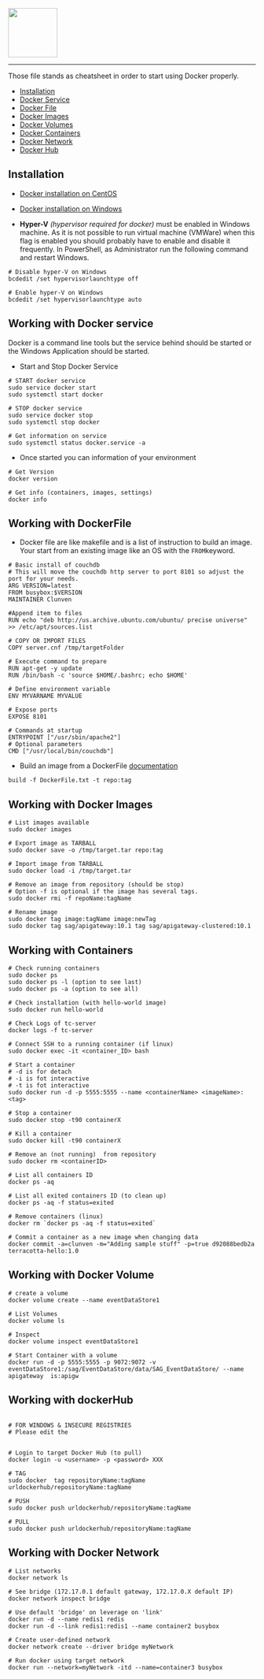 <img src="https://www.docker.com/sites/default/files/mono_vertical_large.png" height="100px" />

---
Those file stands as cheatsheet in order to start using Docker properly.

- [Installation](#install)
- [Docker Service](#service)
- [Docker File](#dockerfile)
- [Docker Images](#image)
- [Docker Volumes](#volume)
- [Docker Containers](#container)
- [Docker Network](#network)
- [Docker Hub](#hub)

<a name="install"/>

## Installation

* [Docker installation on CentOS](https://docs.docker.com/engine/installation/linux/docker-ce/centos/#install-docker-ce)

* [Docker installation on Windows](https://docs.docker.com/docker-for-windows/install/)

* **Hyper-V** *(hypervisor required for docker)* must be enabled in Windows machine. As it is not possible to run virtual machine (VMWare) when this flag is enabled you should probably have to enable and disable it frequently. In PowerShell, as Administrator run the following command and restart Windows.

```shell
# Disable hyper-V on Windows
bcdedit /set hypervisorlaunchtype off

# Enable hyper-V on Windows
bcdedit /set hypervisorlaunchtype auto 
```

<a name="service"/>

## Working with Docker service

Docker is a command line tools but the service behind should be started or the Windows Application should be started.

* Start and Stop Docker Service

```shell
# START docker service
sudo service docker start
sudo systemctl start docker

# STOP docker service
sudo service docker stop
sudo systemctl stop docker

# Get information on service
sudo systemctl status docker.service -a
```

* Once started you can information of your environment

```shell
# Get Version
docker version

# Get info (containers, images, settings)
docker info
```

<a name="dockerfile"/>

## Working with DockerFile

* Docker file are like makefile and is a list of instruction to build an image. Your start from an existing image like an OS with the `FROM`keyword.

```shell
# Basic install of couchdb
# This will move the couchdb http server to port 8101 so adjust the port for your needs. 
ARG VERSION=latest
FROM busybox:$VERSION
MAINTAINER Clunven

#Append item to files
RUN echo "deb http://us.archive.ubuntu.com/ubuntu/ precise universe" >> /etc/apt/sources.list

# COPY OR IMPORT FILES
COPY server.cnf /tmp/targetFolder

# Execute command to prepare
RUN apt-get -y update
RUN /bin/bash -c 'source $HOME/.bashrc; echo $HOME'

# Define environment variable
ENV MYVARNAME MYVALUE

# Expose ports
EXPOSE 8101

# Commands at startup
ENTRYPOINT ["/usr/sbin/apache2"]
# Optional parameters
CMD ["/usr/local/bin/couchdb"]
```
* Build an image from a DockerFile [documentation](https://docs.docker.com/engine/reference/commandline/build/)

```shell
build -f DockerFile.txt -t repo:tag
```

<a name="image"/>

## Working with Docker Images

```shell
# List images available
sudo docker images

# Export image as TARBALL
sudo docker save -o /tmp/target.tar repo:tag

# Import image from TARBALL
sudo docker load -i /tmp/target.tar

# Remove an image from repository (should be stop)
# Option -f is optional if the image has several tags.
sudo docker rmi -f repoName:tagName

# Rename image
sudo docker tag image:tagName image:newTag
sudo docker tag sag/apigateway:10.1 tag sag/apigateway-clustered:10.1

```

<a name="container"/>

## Working with Containers

```shell
# Check running containers
sudo docker ps
sudo docker ps -l (option to see last)
sudo docker ps -a (option to see all)

# Check installation (with hello-world image)
sudo docker run hello-world

# Check Logs of tc-server
docker logs -f tc-server

# Connect SSH to a running container (if linux)
sudo docker exec -it <container_ID> bash

# Start a container
# -d is for detach
# -i is fot interactive
# -t is fot interactive
sudo docker run -d -p 5555:5555 --name <containerName> <imageName>:<tag>

# Stop a container
sudo docker stop -t90 containerX

# Kill a container
sudo docker kill -t90 containerX

# Remove an (not running)  from repository
sudo docker rm <containerID>

# List all containers ID
docker ps -aq

# List all exited containers ID (to clean up)
docker ps -aq -f status=exited

# Remove containers (linux)
docker rm `docker ps -aq -f status=exited`

# Commit a container as a new image when changing data
docker commit -a=clunven -m="Adding sample stuff" -p=true d92088bedb2a terracotta-hello:1.0

```
<a name="volume"/>

## Working with Docker Volume

```shell
# create a volume
docker volume create --name eventDataStore1

# List Volumes
docker volume ls

# Inspect
docker volume inspect eventDataStore1

# Start Container with a volume
docker run -d -p 5555:5555 -p 9072:9072 -v eventDataStore1:/sag/EventDataStore/data/SAG_EventDataStore/ --name apigateway  is:apigw
```

<a name="hub"/>

## Working with dockerHub

```shell

# FOR WINDOWS & INSECURE REGISTRIES
# Please edit the 


# Login to target Docker Hub (to pull)
docker login -u <username> -p <password> XXX

# TAG
sudo docker  tag repositoryName:tagName urldockerhub/repositoryName:tagName

# PUSH
sudo docker push urldockerhub/repositoryName:tagName

# PULL
sudo docker push urldockerhub/repositoryName:tagName
```

<a name="network"/>

## Working with Docker Network

```shell
# List networks
docker network ls

# See bridge (172.17.0.1 default gateway, 172.17.0.X default IP)
docker network inspect bridge

# Use default 'bridge' on leverage on 'link'
docker run -d --name redis1 redis
docker run -d --link redis1:redis1 --name container2 busybox

# Create user-defined network 
docker network create --driver bridge myNetwork

# Run docker using target network
docker run --network=myNetwork -itd --name=container3 busybox
```
